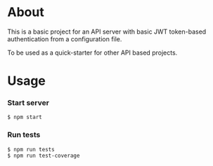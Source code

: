 # About

This is a basic project for an API server with basic JWT token-based authentication from
a configuration file.

To be used as a quick-starter for other API based projects.

# Usage

### Start server
```
$ npm start
```

### Run tests
```
$ npm run tests
$ npm run test-coverage
```